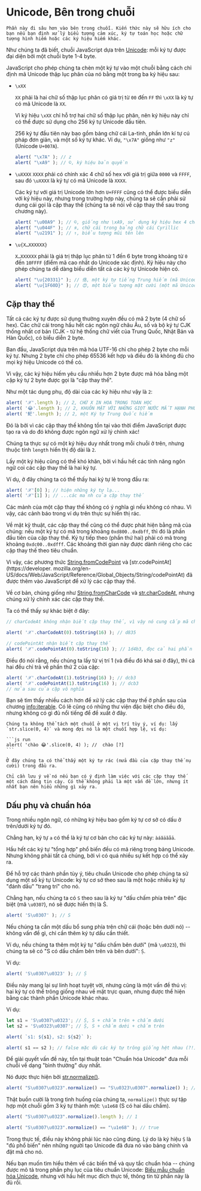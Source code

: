 
# Unicode, Bên trong chuỗi

```warn header="Kiến thức nâng cao"
Phần này đi sâu hơn vào bên trong chuỗi. Kiến thức này sẽ hữu ích cho bạn nếu bạn định xử lý biểu tượng cảm xúc, ký tự toán học hoặc chữ tượng hình hiếm hoặc các ký hiệu hiếm khác.
```

Như chúng ta đã biết, chuỗi JavaScript dựa trên [Unicode](https://en.wikipedia.org/wiki/Unicode): mỗi ký tự được đại diện bởi một chuỗi byte 1-4 byte.

JavaScript cho phép chúng ta chèn một ký tự vào một chuỗi bằng cách chỉ định mã Unicode thập lục phân của nó bằng một trong ba ký hiệu sau:

- `\xXX`

    `XX` phải là hai chữ số thập lục phân có giá trị từ `00` đến `FF` thì `\xXX` là ký tự có mã Unicode là `XX`.

    Vì ký hiệu `\xXX` chỉ hỗ trợ hai chữ số thập lục phân, nên ký hiệu này chỉ có thể được sử dụng cho 256 ký tự Unicode đầu tiên.

    256 ký tự đầu tiên này bao gồm bảng chữ cái La-tinh, phần lớn kí tự cú pháp đơn giản, và một số ký tự khác. Ví dụ, `"\x7A"` giống như `"z"` (Unicode `U+007A`).

    ```js run
    alert( "\x7A" ); // z
    alert( "\xA9" ); // ©, ký hiệu bản quyền
    ```

- `\uXXXX`
    `XXXX` phải có chính xác 4 chữ số hex với giá trị giữa `0000` và `FFFF`, sau đó `\uXXXX` là ký tự có mã Unicode là `XXXX`.

    Các ký tự với giá trị Unicode lớn hơn `U+FFFF` cũng có thể được biểu diễn với ký hiệu này, nhưng trong trường hợp này, chúng ta sẽ cần phải sử dụng cái gọi là cặp thay thế (chúng ta sẽ nói về cặp thay thế sau trong chương này).

    ```js run
    alert( "\u00A9" ); // ©, giống như \xA9, sử dụng ký hiệu hex 4 chữ số
    alert( "\u044F" ); // я, chữ cái trong bảng chữ cái Cyrillic
    alert( "\u2191" ); // ↑, biểu tượng mũi tên lên
    ```

- `\u{X…XXXXXX}`

    `X…XXXXXX` phải là giá trị thập lục phân từ 1 đến 6 byte trong khoảng từ `0` đến `10FFFF` (điểm mã cao nhất do Unicode xác định). Ký hiệu này cho phép chúng ta dễ dàng biểu diễn tất cả các ký tự Unicode hiện có.

    ```js run
    alert( "\u{20331}" ); // 佫, một ký tự tiếng Trung hiếm (mã Unicode dài)
    alert( "\u{1F60D}" ); // 😍, một biểu tượng mặt cười (một mã Unicode dài khác)
    ```

## Cặp thay thế

Tất cả các ký tự được sử dụng thường xuyên đều có mã 2 byte (4 chữ số hex). Các chữ cái trong hầu hết các ngôn ngữ châu Âu, số và bộ ký tự CJK thống nhất cơ bản (CJK - từ hệ thống chữ viết của Trung Quốc, Nhật Bản và Hàn Quốc), có biểu diễn 2 byte.

Ban đầu, JavaScript dựa trên mã hóa UTF-16 chỉ cho phép 2 byte cho mỗi ký tự. Nhưng 2 byte chỉ cho phép 65536 kết hợp và điều đó là không đủ cho mọi ký hiệu Unicode có thể có.

Vì vậy, các ký hiệu hiếm yêu cầu nhiều hơn 2 byte được mã hóa bằng một cặp ký tự 2 byte được gọi là "cặp thay thế".

Như một tác dụng phụ, độ dài của các ký hiệu như vậy là `2`:

```js run
alert( '𝒳'.length ); // 2, CHỮ X IN HOA TRONG TOÁN HỌC
alert( '😂'.length ); // 2, KHUÔN MẶT VỚI NHỮNG GIỌT NƯỚC MẮT HẠNH PHÚC
alert( '𩷶'.length ); // 2, một Ký tự Trung Quốc hiếm
```

Đó là bởi vì các cặp thay thế không tồn tại vào thời điểm JavaScript được tạo ra và do đó không được ngôn ngữ xử lý chính xác!

Chúng ta thực sự có một ký hiệu duy nhất trong mỗi chuỗi ở trên, nhưng thuộc tính `length` hiển thị độ dài là `2`.

Lấy một ký hiệu cũng có thể khó khăn, bởi vì hầu hết các tính năng ngôn ngữ coi các cặp thay thế là hai ký tự.

Ví dụ, ở đây chúng ta có thể thấy hai ký tự lẻ trong đầu ra:

```js run
alert( '𝒳'[0] ); // hiện những ký tự lạ...
alert( '𝒳'[1] ); // ...các mảnh của cặp thay thế
```

Các mảnh của một cặp thay thế không có ý nghĩa gì nếu không có nhau. Vì vậy, các cảnh báo trong ví dụ trên thực sự hiển thị rác.

Về mặt kỹ thuật, các cặp thay thế cũng có thể được phát hiện bằng mã của chúng: nếu một ký tự có mã trong khoảng `0xd800..0xdbff`, thì đó là phần đầu tiên của cặp thay thế. Ký tự tiếp theo (phần thứ hai) phải có mã trong khoảng `0xdc00..0xdfff`. Các khoảng thời gian này được dành riêng cho các cặp thay thế theo tiêu chuẩn.

Vì vậy, các phương thức [String.fromCodePoint](https://developer.mozilla.org/en-US/docs/Web/JavaScript/Reference/Global_Objects/String/fromCodePoint) và [str.codePointAt](https://developer. mozilla.org/en-US/docs/Web/JavaScript/Reference/Global_Objects/String/codePointAt) đã được thêm vào JavaScript để xử lý các cặp thay thế.

Về cơ bản, chúng giống như [String.fromCharCode](mdn:js/String/fromCharCode) và [str.charCodeAt](mdn:js/String/charCodeAt), nhưng chúng xử lý chính xác các cặp thay thế.

Ta có thể thấy sự khác biệt ở đây:

```js run
// charCodeAt không nhận biết cặp thay thế, vì vậy nó cung cấp mã cho phần đầu tiên của 𝒳:

alert( '𝒳'.charCodeAt(0).toString(16) ); // d835

// codePointAt nhận biết cặp thay thế
alert( '𝒳'.codePointAt(0).toString(16) ); // 1d4b3, đọc cả hai phần của cặp thay thế
```

Điều đó nói rằng, nếu chúng ta lấy từ vị trí 1 (và điều đó khá sai ở đây), thì cả hai đều chỉ trả về phần thứ 2 của cặp:

```js run
alert( '𝒳'.charCodeAt(1).toString(16) ); // dcb3
alert( '𝒳'.codePointAt(1).toString(16) ); // dcb3
// nửa sau của cặp vô nghĩa
```

Bạn sẽ tìm thấy nhiều cách hơn để xử lý các cặp thay thế ở phần sau của chương <info:iterable>. Có lẽ cũng có những thư viện đặc biệt cho điều đó, nhưng không có gì đủ nổi tiếng để đề xuất ở đây.

````warn header="Điều rút ra: tách chuỗi tại một điểm tùy ý là nguy hiểm"
Chúng ta không thể tách một chuỗi ở một vị trí tùy ý, ví dụ: lấy `str.slice(0, 4)` và mong đợi nó là một chuỗi hợp lệ, ví dụ:

```js run
alert( 'chào 😂'.slice(0, 4) ); //  chào [?]
```

Ở đây chúng ta có thể thấy một ký tự rác (nửa đầu của cặp thay thế nụ cười) trong đầu ra.

Chỉ cần lưu ý về nó nếu bạn có ý định làm việc với các cặp thay thế một cách đáng tin cậy. Có thể không phải là một vấn đề lớn, nhưng ít nhất bạn nên hiểu những gì xảy ra.
````

## Dấu phụ và chuẩn hóa

Trong nhiều ngôn ngữ, có những ký hiệu bao gồm ký tự cơ sở có dấu ở trên/dưới ký tự đó.

Chẳng hạn, ký tự `a` có thể là ký tự cơ bản cho các ký tự này: `àáâäãåā`.

Hầu hết các ký tự "tổng hợp" phổ biến đều có mã riêng trong bảng Unicode. Nhưng không phải tất cả chúng, bởi vì có quá nhiều sự kết hợp có thể xảy ra.

Để hỗ trợ các thành phần tùy ý, tiêu chuẩn Unicode cho phép chúng ta sử dụng một số ký tự Unicode: ký tự cơ sở theo sau là một hoặc nhiều ký tự "đánh dấu" "trang trí" cho nó.

Chẳng hạn, nếu chúng ta có `S` theo sau là ký tự "dấu chấm phía trên" đặc biệt (mã `\u0307`), nó sẽ được hiển thị là Ṡ.

```js run
alert( 'S\u0307' ); // Ṡ
```

Nếu chúng ta cần một dấu bổ sung phía trên chữ cái (hoặc bên dưới nó) -- không vấn đề gì, chỉ cần thêm ký tự dấu cần thiết.

Ví dụ, nếu chúng ta thêm một ký tự "dấu chấm bên dưới" (mã `\u0323`), thì chúng ta sẽ có "S có dấu chấm bên trên và bên dưới": `Ṩ`.

Ví dụ:

```js run
alert( 'S\u0307\u0323' ); // Ṩ
```

Điều này mang lại sự linh hoạt tuyệt vời, nhưng cũng là một vấn đề thú vị: hai ký tự có thể trông giống nhau về mặt trực quan, nhưng được thể hiện bằng các thành phần Unicode khác nhau.

Ví dụ:

```js run
let s1 = 'S\u0307\u0323'; // Ṩ, S + chấm trên + chấm dưới
let s2 = 'S\u0323\u0307'; // Ṩ, S + chấm dưới + chấm trên

alert( `s1: ${s1}, s2: ${s2}` );

alert( s1 == s2 ); // false mặc dù các ký tự trông giống hệt nhau (?!)
```

Để giải quyết vấn đề này, tồn tại thuật toán "Chuẩn hóa Unicode" đưa mỗi chuỗi về dạng "bình thường" duy nhất.

Nó được thực hiện bởi [str.normalize()](mdn:js/String/normalize).

```js run
alert( "S\u0307\u0323".normalize() == "S\u0323\u0307".normalize() ); // true
```

Thật buồn cười là trong tình huống của chúng ta, `normalize()` thực sự tập hợp một chuỗi gồm 3 ký tự thành một: `\u1e68` (S có hai dấu chấm).

```js run
alert( "S\u0307\u0323".normalize().length ); // 1

alert( "S\u0307\u0323".normalize() == "\u1e68" ); // true
```

Trong thực tế, điều này không phải lúc nào cũng đúng. Lý do là ký hiệu `Ṩ` là "đủ phổ biến" nên những người tạo Unicode đã đưa nó vào bảng chính và đặt mã cho nó.

Nếu bạn muốn tìm hiểu thêm về các biến thể và quy tắc chuẩn hóa -- chúng được mô tả trong phần phụ lục của tiêu chuẩn Unicode: [Biểu mẫu chuẩn hóa Unicode](https://www.unicode.org/reports/tr15/), nhưng với hầu hết mục đích thực tế, thông tin từ phần này là đủ rồi.
